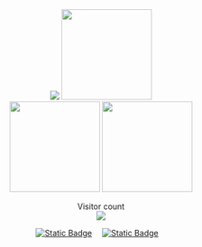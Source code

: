 <div align="center">
  <img max-height="160" src="https://card.yuy1n.io/card/76561198267381956/dark,en,badge,group,badges,games,screenshots">
  <img height="160" src="https://stats.justsong.cn/api/bilibili/?id=44778675&theme=tokyonight"></br>

  <img src="https://github-readme-stats.vercel.app/api?username=wuliao2019&show_icons=true&theme=tokyonight&hide_border=true&include_all_commits=true&count_private=true" height="160"/>
  <img src="https://github-readme-stats.vercel.app/api/top-langs/?username=wuliao2019&layout=compact&theme=tokyonight" height="160"/></br>
  
  Visitor count</br>
  <img src="https://profile-counter.glitch.me/wuliao2019/count.svg" />
  
  <!-- profile logo 个人资料徽标 -->
  <a href="https://space.bilibili.com/44778675"><img alt="Static Badge" src="https://img.shields.io/badge/Bilibili-FB7299?style=flat-square&logo=bilibili&logoColor=F4F4F4"></a>&emsp;
  <a href="https://space.bilibili.com/44778675"><img alt="Static Badge" src="https://img.shields.io/badge/Bilibili-FB7299?style=flat&logo=bilibili&logoColor=F4F4F4"></a>&emsp;
</div>
